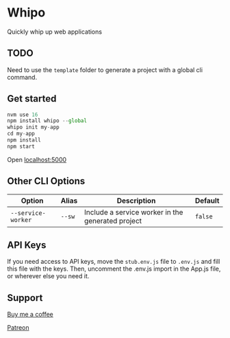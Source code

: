 # Whipo

Quickly whip up web applications

## TODO

Need to use the `template` folder to generate a project with a global cli command.

## Get started

```js
nvm use 16
npm install whipo --global
whipo init my-app
cd my-app
npm install
npm start
```

Open [localhost:5000](http://localhost:5000/)

## Other CLI Options

| Option | Alias | Description | Default | 
| ------ | ----- | ----------- | ------- |
| `--service-worker` | `--sw` | Include a service worker in the generated project | `false` |

## API Keys

If you need access to API keys, move the `stub.env.js` file to `.env.js` and fill this file with the keys.
Then, uncomment the .env.js import in the App.js file, or wherever else you need it.

## Support

[Buy me a coffee](https://www.buymeacoffee.com/alexlockhart)

[Patreon](https://www.patreon.com/alexlockhart)

